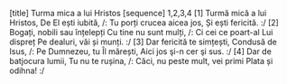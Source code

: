 [title] Turma mica a lui Hristos
[sequence] 1,2,3,4
[1]
Turmă mică a lui Hristos,
De El ești iubită,
/: Tu porți crucea aicea jos,
Și ești fericită. :/
[2]
Bogați, nobili sau înțelepți
Cu tine nu sunt mulți,
/: Ci cei ce poart-al Lui dispreț
Pe dealuri, văi și munți. :/
[3]
Dar fericită te simțești,
Condusă de Isus,
/: Pe Dumnezeu, tu Îl mărești,
Aici jos şi-n cer şi sus. :/
[4]
Dar de batjocura lumii,
Tu nu te rușina,
/: Căci, nu peste mult, vei primi
Plata și odihna! :/

